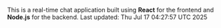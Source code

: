 This is a real-time chat application built using **React** for the frontend and **Node.js** for the backend.
Last updated: Thu Jul 17 04:27:57 UTC 2025
